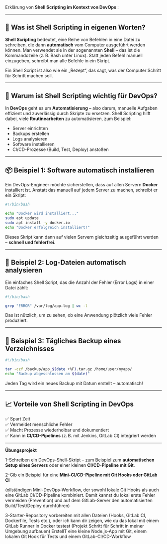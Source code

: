 Erklärung von **Shell Scripting im Kontext von DevOps** :

---

## 🧠 **Was ist Shell Scripting in eigenen Worten?**

**Shell Scripting** bedeutet, eine Reihe von Befehlen in eine Datei zu schreiben, die dann **automatisch** vom Computer ausgeführt werden können. Man verwendet sie in der sogenannten **Shell** – das ist die Kommandozeile (z. B. Bash unter Linux). Statt jeden Befehl manuell einzugeben, schreibt man alle Befehle in ein Skript.

Ein Shell Script ist also wie ein „Rezept“, das sagt, was der Computer Schritt für Schritt machen soll.

---

## 🚀 **Warum ist Shell Scripting wichtig für DevOps?**

In **DevOps** geht es um **Automatisierung** – also darum, manuelle Aufgaben effizient und zuverlässig durch Skripte zu ersetzen. Shell Scripting hilft dabei, viele **Routinearbeiten** zu automatisieren, zum Beispiel:

- Server einrichten
- Backups erstellen
- Logs analysieren
- Software installieren
- CI/CD-Prozesse (Build, Test, Deploy) anstoßen

---

## 📦 **Beispiel 1: Software automatisch installieren**

Ein DevOps-Engineer möchte sicherstellen, dass auf allen Servern **Docker** installiert ist. Anstatt das manuell auf jedem Server zu machen, schreibt er ein Skript:

```bash
#!/bin/bash

echo "Docker wird installiert..."
sudo apt update
sudo apt install -y docker.io
echo "Docker erfolgreich installiert!"
```

Dieses Skript kann dann auf vielen Servern gleichzeitig ausgeführt werden – **schnell und fehlerfrei**.

---

## 📄 **Beispiel 2: Log-Dateien automatisch analysieren**

Ein einfaches Shell Script, das die Anzahl der Fehler (Error Logs) in einer Datei zählt:

```bash
#!/bin/bash

grep "ERROR" /var/log/app.log | wc -l
```

Das ist nützlich, um zu sehen, ob eine Anwendung plötzlich viele Fehler produziert.

---

## 🔄 **Beispiel 3: Tägliches Backup eines Verzeichnisses**

```bash
#!/bin/bash

tar -czf /backup/app_$(date +%F).tar.gz /home/user/myapp/
echo "Backup abgeschlossen am $(date)"
```

Jeden Tag wird ein neues Backup mit Datum erstellt – automatisch!

---

## 📈 **Vorteile von Shell Scripting in DevOps**

✅ Spart Zeit  
✅ Vermeidet menschliche Fehler  
✅ Macht Prozesse wiederholbar und dokumentiert  
✅ Kann in **CI/CD-Pipelines** (z. B. mit Jenkins, GitLab CI) integriert werden

---



 **Übungsprojekt** 
 
1-Schreiben ein DevOps-Shell-Skript  – zum Beispiel zum **automatischen Setup eines Servers** oder einer kleinen **CI/CD-Pipeline mit Git**.

2-Gib ein Beispiel für eine **Mini-CI/CD-Pipeline mit Git Hooks oder GitLab CI**

(ollständigen Mini-DevOps-Workflow, der sowohl lokale Git Hooks als auch eine GitLab CI/CD-Pipeline kombiniert. Damit kannst du lokal erste Fehler vermeiden (Prevention) und auf dem GitLab-Server den automatisierten Build/Test/Deploy durchführen)

3-Starter-Repository vorbereiten mit allen Dateien (Hooks, GitLab CI, Dockerfile, Tests etc.), oder ich kann dir zeigen, wie du das lokal mit einem GitLab Runner in Docker testest
(Projekt Schritt für Schritt in meiner Umgebung aufbauen)
ErstellT eine kleine Node.js-App mit Git, einem lokalen Git Hook für Tests und einem GitLab-CI/CD-Workflow